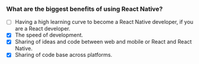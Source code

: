 ### What are the biggest benefits of using React Native?

- [ ] Having a high learning curve to become a React Native developer, if you are a React developer.
- [x] The speed of development.
- [x] Sharing of ideas and code between web and mobile or React and React Native.
- [x] Sharing of code base across platforms.
